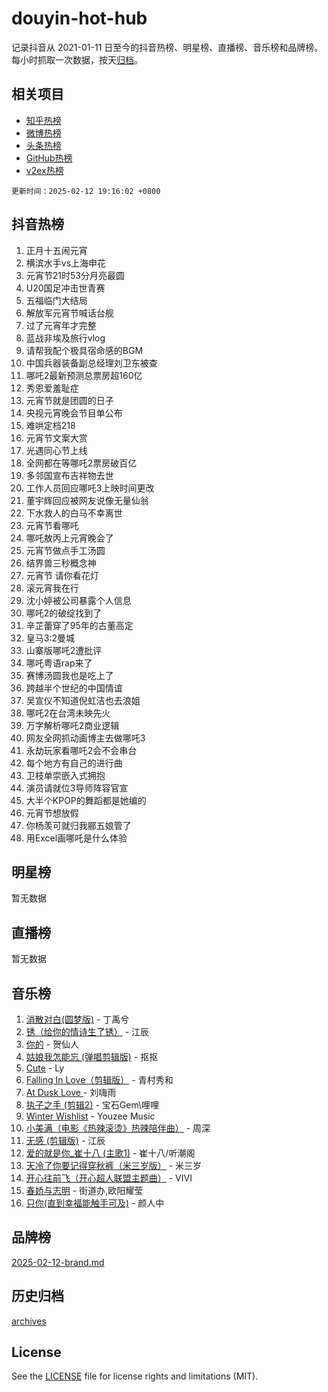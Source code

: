 # douyin-hot-hub

记录抖音从 2021-01-11 日至今的抖音热榜、明星榜、直播榜、音乐榜和品牌榜。每小时抓取一次数据，按天[归档](archives)。

## 相关项目

- [知乎热榜](https://github.com/lonnyzhang423/zhihu-hot-hub)
- [微博热榜](https://github.com/lonnyzhang423/weibo-hot-hub)
- [头条热榜](https://github.com/lonnyzhang423/toutiao-hot-hub)
- [GitHub热榜](https://github.com/lonnyzhang423/github-hot-hub)
- [v2ex热榜](https://github.com/lonnyzhang423/v2ex-hot-hub)


`更新时间：2025-02-12 19:16:02 +0800`

## 抖音热榜

1. 正月十五闹元宵
1. 横滨水手vs上海申花
1. 元宵节21时53分月亮最圆
1. U20国足冲击世青赛
1. 五福临门大结局
1. 解放军元宵节喊话台舰
1. 过了元宵年才完整
1. 蓝战非埃及旅行vlog
1. 请帮我配个极具宿命感的BGM
1. 中国兵器装备副总经理刘卫东被查
1. 哪吒2最新预测总票房超160亿
1. 秀恩爱羞耻症
1. 元宵节就是团圆的日子
1. 央视元宵晚会节目单公布
1. 难哄定档218
1. 元宵节文案大赏
1. 光遇同心节上线
1. 全网都在等哪吒2票房破百亿
1. 多邻国宣布吉祥物去世
1. 工作人员回应哪吒3上映时间更改
1. 董宇辉回应被网友说像无量仙翁
1. 下水救人的白马不幸离世
1. 元宵节看哪吒
1. 哪吒敖丙上元宵晚会了
1. 元宵节做点手工汤圆
1. 结界兽三秒概念神
1. 元宵节 请你看花灯
1. 滚元宵我在行
1. 沈小婷被公司暴露个人信息
1. 哪吒2的破绽找到了
1. 辛芷蕾穿了95年的古董高定
1. 皇马3:2曼城
1. 山寨版哪吒2遭批评
1. 哪吒粤语rap来了
1. 赛博汤圆我也是吃上了
1. 跨越半个世纪的中国情谊
1. 吴宣仪不知道倪虹洁也去浪姐
1. 哪吒2在台湾未映先火
1. 万字解析哪吒2商业逻辑
1. 网友全网抓动画博主去做哪吒3
1. 永劫玩家看哪吒2会不会串台
1. 每个地方有自己的进行曲
1. 卫枝单崇嵌入式拥抱
1. 演员请就位3导师阵容官宣
1. 大半个KPOP的舞蹈都是她编的
1. 元宵节想放假
1. 你杨羡可就归我郦五娘管了
1. 用Excel画哪吒是什么体验

## 明星榜

暂无数据

## 直播榜

暂无数据

## 音乐榜

1. [消散对白(圆梦版)](https://sf5-hl-cdn-tos.douyinstatic.com/obj/tos-cn-ve-2774/og4jB5I5IizzoZVAAAzWgBMAsMDWoArfwBOiFs) - 丁禹兮
1. [锈（给你的情诗生了锈）](https://sf5-hl-cdn-tos.douyinstatic.com/obj/tos-cn-ve-2774/o8a1PBtVqIYbPEGK6e5A4egedVMdm3fCIz6bbE) - 江辰
1. [你的](https://sf5-hl-cdn-tos.douyinstatic.com/obj/tos-cn-ve-2774/oYuIeKf42jB7sEV6B2upMdpYAgfrQWj0FeRegh) - 贺仙人
1. [姑娘我怎能忘 (弹唱剪辑版)](https://sf5-hl-cdn-tos.douyinstatic.com/obj/tos-cn-ve-2774/okamwrBGEMz6illuEofAsMV4yzF5tVWbBiA5AI) - 抠抠
1. [Cute](https://sf5-hl-cdn-tos.douyinstatic.com/obj/tos-cn-ve-2774/o4IbIzHWKAAB4wsS5qMBRiiAlEBGTpQRNfFvuo) - Ly
1. [Falling In Love（剪辑版）](https://sf5-hl-cdn-tos.douyinstatic.com/obj/tos-cn-ve-2774/o8ajpA8zzgBPahbBIO8AcKGBLJezFCRd1wfP9f) - 青村秀和
1. [ At Dusk  Love ](https://sf5-hl-cdn-tos.douyinstatic.com/obj/tos-cn-ve-2774/o8CrpCf5CaYgI4ZrtQgMQAFEfuGqNnRSDQAPBc) - 刘嗨雨
1. [执子之手 (剪辑2)](https://sf5-hl-cdn-tos.douyinstatic.com/obj/tos-cn-ve-2774/oUoZLQjCc31XzqsBnBQUNgeKtYPBcgbFDwtfcu) - 宝石Gem\哩哩
1. [Winter Wishlist](https://sf5-hl-cdn-tos.douyinstatic.com/obj/tos-cn-ve-2774/oIIgUOeamCFCVAzxN6MFRLIBlLGpUqQxeeHrLE) - Youzee Music
1. [小美满（电影《热辣滚烫》热辣陪伴曲）](https://sf5-hl-cdn-tos.douyinstatic.com/obj/tos-cn-ve-2774/o0GAn2lSgfZIDUgtevCGDQYnFg4CwnrBaxbTZL) - 周深
1. [无感 (剪辑版)](https://sf5-hl-cdn-tos.douyinstatic.com/obj/tos-cn-ve-2774/o0eIsUzJBDlQaQFC5OFlgbMEZC1TFYBftOBn6p) - 江辰
1. [爱的就是你_崔十八 (主歌1)](https://sf5-hl-cdn-tos.douyinstatic.com/obj/tos-cn-ve-2774/oI5BO5DhFZ6UTcNCnZaOCBLtZ7WIMQGfgnXf5E) - 崔十八/听潮阁
1. [天冷了你要记得穿秋裤（米三岁版）](https://sf5-hl-cdn-tos.douyinstatic.com/obj/tos-cn-ve-2774/oQlIwVIDWiZ6BQilAorS7MA0AgCkQDvcZAdm1) - 米三岁
1. [开心往前飞（开心超人联盟主题曲）](https://sf5-hl-cdn-tos.douyinstatic.com/obj/tos-cn-ve-2774/9d8fb7c82cf1421fb93a9fe925275e0a) - VIVI
1. [春娇与志明](https://sf5-hl-cdn-tos.douyinstatic.com/obj/tos-cn-ve-2774/e530d8fceb7044b39707d7f9ff54add1) - 街道办,欧阳耀莹
1. [只你(直到幸福能触手可及)](https://sf5-hl-cdn-tos.douyinstatic.com/obj/tos-cn-ve-2774/o0lBkRDzFTeaVSUz3ZZSCBVtZ5DIMQGfgmEAuE) - 颜人中

## 品牌榜

[2025-02-12-brand.md](archives/2025-02-12-brand.md)

## 历史归档

[archives](archives)

## License

See the [LICENSE](LICENSE) file for license rights and limitations (MIT).
